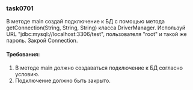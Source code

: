
### task0701

В методе main создай подключение к БД с помощью метода getConnection(String, String, String) класса DriverManager.
Используй URL &quot;jdbc:mysql://localhost:3306/test&quot;, пользователя &quot;root&quot; и такой же пароль.
Закрой Connection.

#### Требования:
1.	В методе main должно создаваться подключение к БД согласно условию.
2.	Подключение должно быть закрыто.

